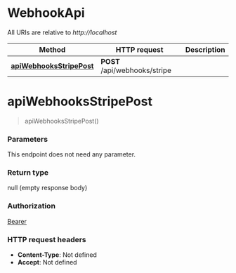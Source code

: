 # WebhookApi

All URIs are relative to *http://localhost*

| Method | HTTP request | Description |
|------------- | ------------- | -------------|
| [**apiWebhooksStripePost**](WebhookApi.md#apiWebhooksStripePost) | **POST** /api/webhooks/stripe |  |


<a name="apiWebhooksStripePost"></a>
# **apiWebhooksStripePost**
> apiWebhooksStripePost()



### Parameters
This endpoint does not need any parameter.

### Return type

null (empty response body)

### Authorization

[Bearer](../README.md#Bearer)

### HTTP request headers

- **Content-Type**: Not defined
- **Accept**: Not defined

